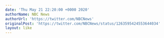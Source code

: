 ```yaml
---
date: 'Thu May 21 22:20:00 +0000 2020'
authorName: NBC News
authorUrl: 'https://twitter.com/NBCNews'
originalPost: 'https://twitter.com/NBCNews/status/1263595424553644034'
layout: like
---
```

